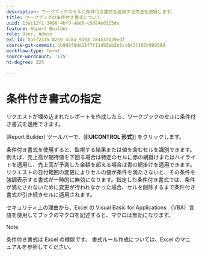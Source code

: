 ```yaml
---
description: ワークブックのセルに条件付き書式を適用する方法を説明します。
title: ワークブックの条件付き書式について
uuid: 13ac12f1-3498-4bf9-a6d0-c5d84e0125dc
feature: Report Builder
role: User, Admin
exl-id: 5a5f2415-8269-4c8a-9193-784537b29edf
source-git-commit: bb908f8dd21f7f11d93eb2e3cc843f107b99950d
workflow-type: tm+mt
source-wordcount: '175'
ht-degree: 32%

---
```


# 条件付き書式の指定

リクエストが埋め込まれたレポートを作成したら、ワークブックのセルに条件付き書式を適用できます。

[Report Builder] ツールバーで、[**[!UICONTROL 形式]**] をクリックします。

条件付き書式を使用すると、監視する結果または値を含むセルを識別できます。例えば、売上高が期待値を下回る場合は特定のセルに赤の網掛けまたはハイライトを適用し、売上高が予測した金額を超える場合は青の網掛けを適用できます。 リクエストの日付範囲の変更によりセルの値が条件を満たさないと、その条件を強調表示する書式が一時的に無効になります。指定した条件付き書式では、条件が満たされないために変更が行われなかった場合、セルを削除するまで条件付き書式が引き続きセルに適用されます。

セキュリティ上の理由から、Excel の Visual Basic for Applications （VBA）言語を使用してブックのマクロを記述すると、マクロは無効になります。

>[!NOTE]
>
>条件付き書式は Excel の機能です。 書式ルール作成については、Excel のマニュアルを参照してください。
